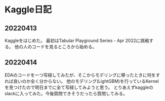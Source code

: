 # Kaggle日記
## 20220413
Kaggleをはじめた。
最初はTabular Playground Series - Apr 2022に挑戦する。
他の人のコードを見るところから始める。

## 20220414
EDAのコードを一つ写経してみたが、そこからモデリングに移ったときに何をすれば良いのか全く分からない。
他のモデリング(LightGBM)を行っているKernelを見つけたので明日までに全て写経してみようと思う。
とりあえずkaggleのslackに入ってみた。今後質問できそうだったら質問してみる。

